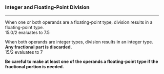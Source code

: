 ### Integer and Floating-Point Division
***
When one or both operands are a floating-point type, division results in a floating-point type.     
15.0/2 evaluates to 7.5     

When both operands are integer types, division results in an integer type.      
**Any fractional part is discarded.**       
15/2 evaluates to 7     

**Be careful to make at least one of the operands a floating-point type if the fractional portion is needed.**
